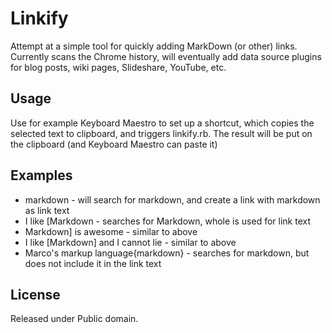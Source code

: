 # Linkify

Attempt at a simple tool for quickly adding MarkDown (or other) links. Currently scans the
Chrome history, will eventually add data source plugins for blog posts, wiki pages, Slideshare,
YouTube, etc.

## Usage
Use for example Keyboard Maestro to set up a shortcut, which copies the selected text to clipboard,
and triggers linkify.rb. The result will be put on the clipboard (and Keyboard Maestro can paste it)

## Examples
- markdown - will search for markdown, and create a link with markdown as link text
- I like [Markdown - searches for Markdown, whole is used for link text
- Markdown] is awesome - similar to above
- I like [Markdown] and I cannot lie - similar to above
- Marco's markup language{markdown} - searches for markdown, but does not include it in the link text

## License
Released under Public domain.